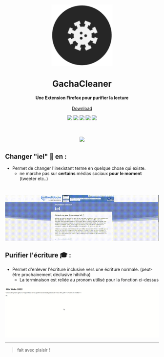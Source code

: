 <h1 align="center">
  <br>
 <center>
 <img src="/icons/external-content.duckduckgo.com.png" alt="Markdownify" width="200"/>
  </center>
  <br>
  GachaCleaner
  <br>
</h1>

<h4 align="center">Une Extension Firefox pour purifier la lecture</h4>
<p align="center">
  <a href="https://addons.mozilla.org/fr/firefox/addon/gachacleaner/">Download</a>
</p>
<p align="center">
  <a>
      <img src="https://img.shields.io/badge/JavaScript-323330?style=for-the-badge&logo=javascript&logoColor=F7DF1E">
  </a>
 
  <a>
      <img src="https://img.shields.io/badge/jQuery-0769AD?style=for-the-badge&logo=jquery&logoColor=white">
  </a>

  <a>
    <img src="https://img.shields.io/badge/HTML5-E34F26?style=for-the-badge&logo=html5&logoColor=white">
  </a>

  <a>
    <img src="https://img.shields.io/badge/CSS3-1572B6?style=for-the-badge&logo=css3&logoColor=white">
  </a>

  <a>
    <img src="https://img.shields.io/badge/Firefox_Browser-FF7139?style=for-the-badge&logo=Firefox-Browser&logoColor=white">
  </a>
  
</p>



<h1 align="center" >
  <img src="https://imgur.com/nOo5b0d.png" align="center" />
</h1>

## Changer "iel" 🤮 en :

* Permet de changer l'inexistant terme en quelque chose qui existe.
  - ne marche pas sur **certains** médias sociaux **pour le moment** (tweeter etc..)
<br>

![screenshot](https://github.com/aniito/GachaCleaner-Firefox/blob/main/icons/GR.gif)

## Purifier l'écriture 🎓 :

* Permet d'enlever l'écriture inclusive vers une écriture normale. (peut-être prochainement déclusive hihihiha)
  - La terminaison est reliée au pronom utilisé pour la fonction ci-dessus


![screenshot](https://github.com/aniito/GachaCleaner-Firefox/blob/main/icons/remplaced.gif)


---

> fait avec plaisir !
